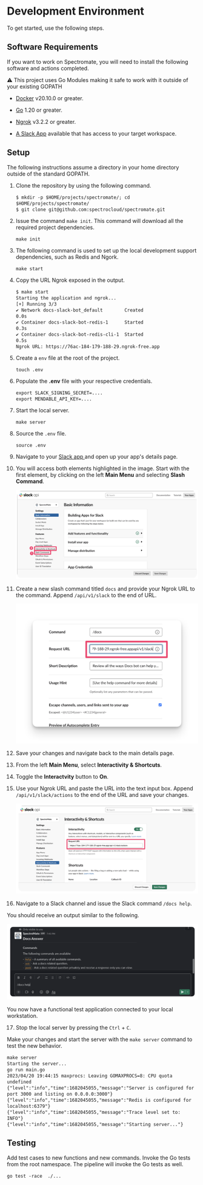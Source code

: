 # Development Environment

To get started, use the following steps.

## Software Requirements


If you want to work on Spectromate, you will need to install the following software and actions completed.

:warning: This project uses Go Modules making it safe to work with it outside of your existing GOPATH


* [Docker](https://docs.docker.com/get-docker/) v20.10.0 or greater.

* [Go](https://golang.org/doc/install) 1.20 or greater.

* [Ngrok](https://ngrok.com/download) v3.2.2 or greater.

* [A Slack App](https://api.slack.com/apps) available that has access to your target workspace.

## Setup
The following instructions assume a directory in your home directory outside of the standard GOPATH.

1. Clone the repository by using the following command.

    ```shell
    $ mkdir -p $HOME/projects/spectromate/; cd $HOME/projects/spectromate/
    $ git clone git@github.com:spectrocloud/spectromate.git
    ```

2. Issue the command `make init`. This command will download all the required project dependencies.

    ```shell
    make init
    ```

3. The following command is used to set up the local development support dependencies, such as Redis and Ngork.

    ```shell
    make start
    ```

4. Copy the URL Ngrok exposed in the output. 

    ```shell
    $ make start
    Starting the application and ngrok...
    [+] Running 3/3
    ✔ Network docs-slack-bot_default        Created                                                                                                                                                       0.0s
    ✔ Container docs-slack-bot-redis-1      Started                                                                                                                                                       0.3s
    ✔ Container docs-slack-bot-redis-cli-1  Started                                                                                                                                                       0.5s
    Ngrok URL: https://76ac-184-179-188-29.ngrok-free.app
    ```

5. Create a `env` file at the root of the project.

    ```shell
    touch .env
    ```

6. Populate the **.env** file with your respective credentials.

    ```shell
    export SLACK_SIGNING_SECRET=....
    export MENDABLE_API_KEY=....
    ```

7. Start the local server.

    ```shell
    make server
    ```

8. Source the `.env` file.

    ```shell
    source .env
    ```

9. Navigate to your [Slack app ](https://api.slack.com/apps) and open up your app's details page. 


10. You will access both elements highlighted in the image. Start with the first element, by clicking on the left **Main Menu** and selecting **Slash Command**.

    ![A view of the slack app details view](../static/images/slack_app_main_view.png)

11. Create a new slash command titled `docs` and provide your Ngrok URL to the command. Append `/api/v1/slack` to the end of URL.

    ![View of the Slack slash command page](../static/images/slack_slash_command.png)

12. Save your changes and navigate back to the main details page.


13. From the left **Main Menu**, select **Interactivity & Shortcuts**.

14. Toggle the **Interactvity** button to **On**. 

15. Use your Ngrok URL and paste the URL into the text input box. Append `/api/v1/slack/actions` to the end of the URL and save your changes.

    ![View of the interactivity options view](../static/images/slack_interactivity_view.png)

16. Navigate to a Slack channel and issue the Slack command `/docs help`.


You should receive an output similar to the following.

![View of the Slack command in use](../static/images/slack_command_issued.png)

You now have a functional test application connected to your local workstation. 

17. Stop the local server by pressing the `Ctrl` + `C`.


Make your changes and start the server with the `make server` command to test the new behavior. 

```shell
make server
Starting the server...
go run main.go
2023/04/20 19:44:15 maxprocs: Leaving GOMAXPROCS=8: CPU quota undefined
{"level":"info","time":1682045055,"message":"Server is configured for port 3000 and listing on 0.0.0.0:3000"}
{"level":"info","time":1682045055,"message":"Redis is configured for localhost:6379"}
{"level":"info","time":1682045055,"message":"Trace level set to: INFO"}
{"level":"info","time":1682045055,"message":"Starting server..."}

```


## Testing

Add test cases to new functions and new commands. Invoke the Go tests from the root namespace. The pipeline will invoke the Go tests as well.
```shell
go test -race  ./...
```